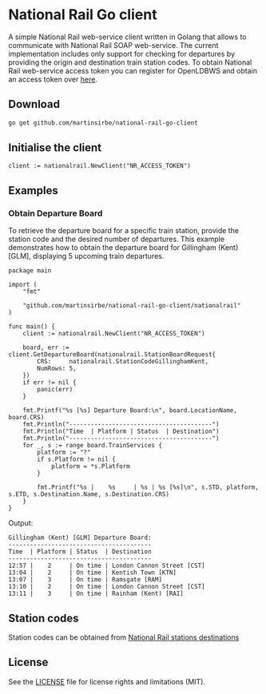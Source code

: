 # National Rail Go client
A simple National Rail web-service client written in Golang that allows to communicate with National Rail SOAP web-service.
The current implementation includes only support for checking for departures by providing the origin and destination train station codes.
To obtain National Rail web-service access token you can register for OpenLDBWS and obtain an access token over [here][1].

## Download
```bash
go get github.com/martinsirbe/national-rail-go-client
```

## Initialise the client
```golang
client := nationalrail.NewClient("NR_ACCESS_TOKEN")
``` 

## Examples
### Obtain Departure Board
To retrieve the departure board for a specific train station, provide the station code and the desired number of 
departures. This example demonstrates how to obtain the departure board for Gillingham (Kent) [GLM], displaying 5 
upcoming train departures.

```golang
package main

import (
	"fmt"

	"github.com/martinsirbe/national-rail-go-client/nationalrail"
)

func main() {
	client := nationalrail.NewClient("NR_ACCESS_TOKEN")

	board, err := client.GetDepartureBoard(nationalrail.StationBoardRequest{
		CRS:     nationalrail.StationCodeGillinghamKent,
		NumRows: 5,
	})
	if err != nil {
		panic(err)
	}

	fmt.Printf("%s [%s] Departure Board:\n", board.LocationName, board.CRS)
	fmt.Println("----------------------------------------")
	fmt.Println("Time  | Platform | Status  | Destination")
	fmt.Println("----------------------------------------")
	for _, s := range board.TrainServices {
		platform := "?"
		if s.Platform != nil {
			platform = *s.Platform
		}

		fmt.Printf("%s |    %s     | %s | %s [%s]\n", s.STD, platform, s.ETD, s.Destination.Name, s.Destination.CRS)
	}
}
```

Output:
```shell
Gillingham (Kent) [GLM] Departure Board:
----------------------------------------
Time  | Platform | Status  | Destination
----------------------------------------
12:57 |    2     | On time | London Cannon Street [CST]
13:04 |    2     | On time | Kentish Town [KTN]
13:07 |    3     | On time | Ramsgate [RAM]
13:10 |    2     | On time | London Cannon Street [CST]
13:11 |    3     | On time | Rainham (Kent) [RAI]
```

## Station codes
Station codes can be obtained from [National Rail stations destinations][2]

## License
See the [LICENSE](LICENSE.md) file for license rights and limitations (MIT).

[1]: http://realtime.nationalrail.co.uk/OpenLDBWSRegistration/
[2]: http://www.nationalrail.co.uk/stations_destinations/48541.aspx